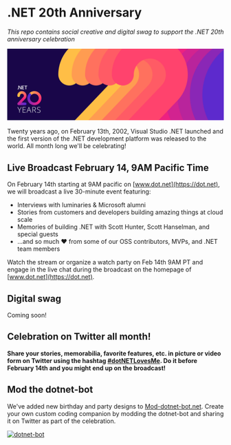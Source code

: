 # .NET 20th Anniversary
*This repo contains social creative and digital swag to support the .NET 20th anniversary celebration*

[![.NET 20 Years](Creative/Email/EmailBanner-Opt-1.png)](https://dot.net)

Twenty years ago, on February 13th, 2002, Visual Studio .NET launched and the first version of the .NET development platform was released to the world. All month long we'll be celebrating!

## Live Broadcast February 14, 9AM Pacific Time
On February 14th starting at 9AM pacific on [www.dot.net](https://dot.net), we will broadcast a live 30-minute event featuring:

- Interviews with luminaries & Microsoft alumni
- Stories from customers and developers building amazing things at cloud scale
- Memories of building .NET with Scott Hunter, Scott Hanselman, and special guests
- …and so much ❤ from some of our OSS contributors, MVPs, and .NET team members 

Watch the stream or organize a watch party on Feb 14th 9AM PT and engage in the live chat during the broadcast on the homepage of [www.dot.net](https://dot.net). 

## Digital swag
Coming soon!

## Celebration on Twitter all month!
**Share your stories, memorabilia, favorite features, etc. in picture or video form on Twitter using the hashtag [#dotNETLovesMe](https://twitter.com/hashtag/dotnetlovesme). Do it before February 14th and you might end up on the broadcast!**

## Mod the dotnet-bot
We've added new birthday and party designs to [Mod-dotnet-bot.net](https://mod-dotnet-bot.net/). Create your own custom coding companion by modding the dotnet-bot and sharing it on Twitter as part of the celebration.

[![dotnet-bot](https://mod-dotnet-bot.net/assets/images/gallery/anniversary-2.png)](https://mod-dotnet-bot.net/)